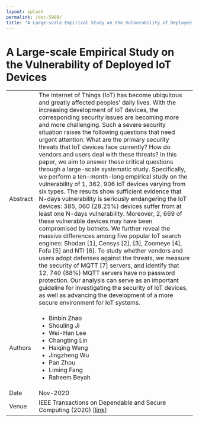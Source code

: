 ```yaml
---
layout: splash
permalink: /doc-5989/
title: "A Large-scale Empirical Study on the Vulnerability of Deployed IoT Devices"
---
```


# A Large-scale Empirical Study on the Vulnerability of Deployed IoT Devices

<table>
    <tbody>
    <tr>
        <td>Abstract</td>
        <td>The Internet of Things (IoT) has become ubiquitous and greatly affected peoples' daily lives. With the increasing development of IoT devices, the corresponding security issues are becoming more and more challenging. Such a severe security situation raises the following questions that need urgent attention: What are the primary security threats that IoT devices face currently? How do vendors and users deal with these threats? In this paper, we aim to answer these critical questions through a large-scale systematic study. Specifically, we perform a ten-month-long empirical study on the vulnerability of 1, 362, 906 IoT devices varying from six types. The results show sufficient evidence that N-days vulnerability is seriously endangering the IoT devices: 385, 060 (28.25%) devices suffer from at least one N-days vulnerability. Moreover, 2, 669 of these vulnerable devices may have been compromised by botnets. We further reveal the massive differences among five popular IoT search engines: Shodan [1], Censys [2], [3], Zoomeye [4], Fofa [5] and NTI [6]. To study whether vendors and users adopt defenses against the threats, we measure the security of MQTT [7] servers, and identify that 12, 740 (88%) MQTT servers have no password protection. Our analysis can serve as an important guideline for investigating the security of IoT devices, as well as advancing the development of a more secure environment for IoT systems.</td>
    </tr>
    <tr>
        <td>Authors</td>
        <td>
            <ul>
                <li>Binbin Zhao</li>
                <li>Shouling Ji</li>
                <li>Wei-Han Lee</li>
                <li>Changting Lin</li>
                <li>Haiqing Weng</li>
                <li>Jingzheng Wu</li>
                <li>Pan Zhou</li>
                <li>Liming Fang</li>
                <li>Raheem Beyah</li>
            </ul>
        </td>
    </tr>
    <tr>
        <td>Date</td>
        <td>Nov-2020</td>
    </tr>
    <tr>
        <td>Venue</td>
        <td>IEEE Transactions on Dependable and Secure Computing (2020) [<a href="https://ieeexplore.ieee.org/document/9259111">link</a>]</td>
    </tr>
    </tbody>
</table>
